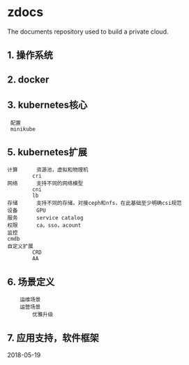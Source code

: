 # zdocs
The documents repository used to build a private cloud.

## 1. 操作系统
	
## 2. docker

## 3. kubernetes核心
     配置
     minikube

## 5. kubernetes扩展
	计算		资源池，虚拟和物理机
			cri
	网络		支持不同的网络模型
			cni
			lb
	存储		支持不同的存储，对接ceph和nfs，在此基础至少明确csi规范
	设备		GPU
	服务		service catalog
	权限		ca，sso，acount
	监控		
	cmdb
	自定义扩展
			CRD
			AA

## 6.	场景定义
		运维场景
		运营场景
			优雅升级


## 7. 	应用支持，软件框架

	

2018-05-19

